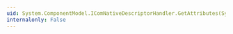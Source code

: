 ```yaml
---
uid: System.ComponentModel.IComNativeDescriptorHandler.GetAttributes(System.Object)
internalonly: False
---
```

